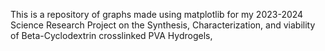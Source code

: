 This is a repository of graphs made using matplotlib for my 2023-2024 Science Research Project on the Synthesis, Characterization, and viability of Beta-Cyclodextrin crosslinked PVA Hydrogels,
